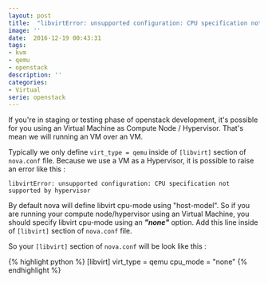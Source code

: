 ```yaml
---
layout: post
title:  "libvirtError: unsupported configuration: CPU specification not supported by hypervisor"
image: ''
date:  2016-12-19 00:43:31
tags:
- kvm
- qemu
- openstack
description: ''
categories:
- Virtual
serie: openstack
---
```


If you're in staging or testing phase of openstack development, it's possible for you using an Virtual Machine as Compute Node / Hypervisor. That's mean we will running an VM over an VM.

Typically we only define ```virt_type = qemu``` inside of ```[libvirt]``` section of ```nova.conf``` file. Because we use a VM as a Hypervisor, it is possible to raise an error like this :

```libvirtError: unsupported configuration: CPU specification not supported by hypervisor```

By default nova will define libvirt cpu-mode using "host-model". So if you are running your compute node/hypervisor using an Virtual Machine, you should specify libvirt cpu-mode using an ***"none"*** option. Add this line inside of ```[libvirt]``` section of ```nova.conf``` file.

So your ```[libvirt]``` section of ```nova.conf``` will be look like this :

{% highlight python %}
[libvirt]
virt_type = qemu
cpu_mode = "none"
{% endhighlight %}